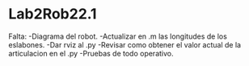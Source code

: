 # Lab2Rob22.1

Falta:
  -Diagrama del robot.
  -Actualizar en .m las longitudes de los eslabones.
  -Dar rviz al .py
  -Revisar como obtener el valor actual de la articulacion en el .py
  -Pruebas de todo operativo.
